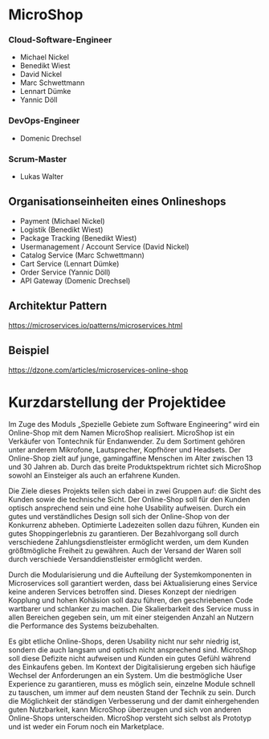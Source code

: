 # MicroShop 
### Cloud-Software-Engineer
- Michael Nickel
- Benedikt Wiest
- David Nickel
- Marc Schwettmann
- Lennart Dümke
- Yannic Döll

### DevOps-Engineer
- Domenic Drechsel

### Scrum-Master
- Lukas Walter

## Organisationseinheiten eines Onlineshops

- Payment (Michael Nickel)
- Logistik (Benedikt Wiest)
- Package Tracking (Benedikt Wiest)
- Usermanagement / Account Service (David Nickel)
- Catalog Service (Marc Schwettmann)
- Cart Service (Lennart Dümke)
- Order Service (Yannic Döll)
- API Gateway (Domenic Drechsel)

## Architektur Pattern
https://microservices.io/patterns/microservices.html

## Beispiel
https://dzone.com/articles/microservices-online-shop


# Kurzdarstellung der Projektidee

Im Zuge des Moduls „Spezielle Gebiete zum Software Engineering“ wird ein Online-Shop mit dem Namen MicroShop realisiert. MicroShop ist ein Verkäufer von Tontechnik für Endanwender. Zu dem Sortiment gehören unter anderem Mikrofone, Lautsprecher, Kopfhörer und Headsets. Der Online-Shop zielt auf junge, gamingaffine Menschen im Alter zwischen 13 und 30 Jahren ab. Durch das breite Produktspektrum richtet sich MicroShop sowohl an Einsteiger als auch an erfahrene Kunden.

Die Ziele dieses Projekts teilen sich dabei in zwei Gruppen auf: die Sicht des Kunden sowie die technische Sicht. Der Online-Shop soll für den Kunden optisch ansprechend sein und eine hohe Usability aufweisen. Durch ein gutes und verständliches Design soll sich der Online-Shop von der Konkurrenz abheben. Optimierte Ladezeiten sollen dazu führen, Kunden ein gutes Shoppingerlebnis zu garantieren. Der Bezahlvorgang soll durch verschiedene Zahlungsdienstleister ermöglicht werden, um dem Kunden größtmögliche Freiheit zu gewähren. Auch der Versand der Waren soll durch verschiede Versanddienstleister ermöglicht werden. 

Durch die Modularisierung und die Aufteilung der Systemkomponenten in Microservices soll garantiert werden, dass bei Aktualisierung eines Service keine anderen Services betroffen sind. Dieses Konzept der niedrigen Kopplung und hohen Kohäsion soll dazu führen, den geschriebenen Code wartbarer und schlanker zu machen. Die Skalierbarkeit des Service muss in allen Bereichen gegeben sein, um mit einer steigenden Anzahl an Nutzern die Performance des Systems beizubehalten. 

Es gibt etliche Online-Shops, deren Usability nicht nur sehr niedrig ist, sondern die auch langsam und optisch nicht ansprechend sind. MicroShop soll diese Defizite nicht aufweisen und Kunden ein gutes Gefühl während des Einkaufens geben. Im Kontext der Digitalisierung ergeben sich häufige Wechsel der Anforderungen an ein System. Um die bestmögliche User Experience zu garantieren, muss es möglich sein, einzelne Module schnell zu tauschen, um immer auf dem neusten Stand der Technik zu sein. Durch die Möglichkeit der ständigen Verbesserung und der damit einhergehenden guten Nutzbarkeit, kann MicroShop überzeugen und sich von anderen Online-Shops unterscheiden. MicroShop versteht sich selbst als Prototyp und ist weder ein Forum noch ein Marketplace.
